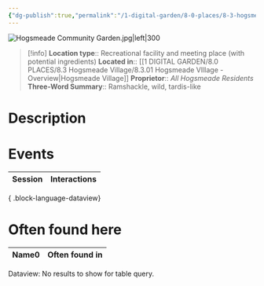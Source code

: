 ```yaml
---
{"dg-publish":true,"permalink":"/1-digital-garden/8-0-places/8-3-hogsmeade-village/8-3-08-hogsmeade-community-garden/","tags":["#place","#hogsmeade","#service-building"]}
---
```


![Hogsmeade Community Garden.jpg|left|300](/img/user/1%20DIGITAL%20GARDEN/8.0%20PLACES/8.3%20Hogsmeade%20Village/(Attachments)/Hogsmeade%20Community%20Garden.jpg)
>[!info]
>**Location type**::  Recreational facility and meeting place (with potential ingredients)
>**Located in**:: [[1 DIGITAL GARDEN/8.0 PLACES/8.3 Hogsmeade Village/8.3.01 Hogsmeade VIllage - Overview\|Hogsmeade Village]]
>**Proprietor**:: *All Hogsmeade Residents*
>**Three-Word Summary**:: Ramshackle, wild, tardis-like 

# Description


# Events

| Session | Interactions |
| ------- | ------------ |

{ .block-language-dataview}

# Often found here

<div><table class="dataview table-view-table"><thead class="table-view-thead"><tr class="table-view-tr-header"><th class="table-view-th"><span>Name</span><span class="dataview small-text">0</span></th><th class="table-view-th"><span>Often found in</span></th></tr></thead><tbody class="table-view-tbody"></tbody></table><div class="dataview dataview-error-box"><p class="dataview dataview-error-message">Dataview: No results to show for table query.</p></div></div>